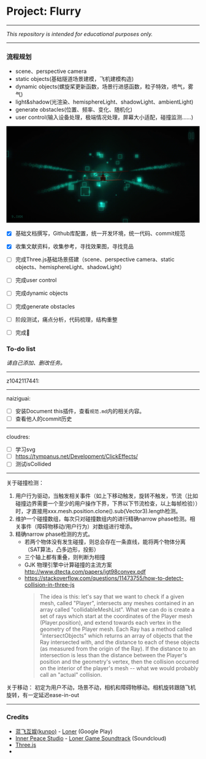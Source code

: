 # Project: Flurry

---

*This repository is intended for educational purposes only.*

---

### 流程规划

- scene、perspective camera
- static objects(基础隧道场景建模，飞机建模构造)
- dynamic objects(螺旋桨更新函数，场景行进感函数，粒子特效，喷气，雾气)
- light&shadow(光渲染、hemisphereLight、shadowLight、ambientLight)
- generate obstacles(位置、频率、变化、随机化)
- user control(输入设备处理，极端情况处理，屏幕大小适配，碰撞监测……)

![效果图](_参考/Screenshot_20200912-212610.png.webp)

- [x] 基础文档撰写，Github库配置，统一开发环境，统一代码、commit规范
- [x] 收集文献资料，收集参考，寻找效果图，寻找竞品
- [ ] 完成Three.js基础场景搭建（scene、perspective camera、static objects、hemisphereLight、shadowLight）
- [ ] 完成user control
- [ ] 完成dynamic objects
- [ ] 完成generate obstacles
- [ ] 阶段测试，痛点分析，代码梳理，结构重整
- [ ] 完成:checkered_flag:


### To-do list

*请自己添加、删改任务。*


---

z1042117441: 


---

naiziguai: 

- [ ] 安装Document this插件，查看`规范.md`内的相关内容。
- [ ] 查看他人的commit历史

---


cloudres: 

- [ ] 学习svg
- [ ] https://tympanus.net/Development/ClickEffects/
- [ ] 测试isCollided

---

关于碰撞检测：
1. 用户行为驱动，当触发相关事件（如上下移动触发，旋转不触发，节流（比如碰撞边界需要一个至少的用户操作下界，下界以下节流检查，以上每帧检验））时，才直接用xxx.mesh.position.clone().sub(Vector3).length检测。
2. 维护一个碰撞数组，每次只对碰撞数组内的进行精确narrow phase检测。相关事件（障碍物移动/用户行为）对数组进行增添。
3. 精确narrow phase检测的方式。
    - 若两个物体没有发生碰撞，则总会存在一条直线，能将两个物体分离（SAT算法，凸多边形，投影）
    - 三个轴上都有重叠，则判断为相撞
    - GJK 物理引擎中计算碰撞的主流方案 http://www.dtecta.com/papers/jgt98convex.pdf
    - https://stackoverflow.com/questions/11473755/how-to-detect-collision-in-three-js
        > The idea is this: let's say that we want to check if a given mesh, called "Player", intersects any meshes contained in an array called "collidableMeshList". What we can do is create a set of rays which start at the coordinates of the Player mesh (Player.position), and extend towards each vertex in the geometry of the Player mesh. Each Ray has a method called "intersectObjects" which returns an array of objects that the Ray intersected with, and the distance to each of these objects (as measured from the origin of the Ray). If the distance to an intersection is less than the distance between the Player's position and the geometry's vertex, then the collision occurred on the interior of the player's mesh -- what we would probably call an "actual" collision.

关于移动：
    初定为用户不动，场景不动，相机和障碍物移动。相机旋转跟随飞机旋转，有一定延迟ease-in-out

---

### Credits

- [蓝飞互娱(kunpo)](https://kunpo.cc/) - [Loner](https://play.google.com/store/apps/details?id=com.kunpo.loner&hl=en_US) (Google Play)
- [Inner Peace Studio](https://soundcloud.com/innerpeacestudio) - [Loner Game Soundtrack](https://soundcloud.com/innerpeacestudio/sets/loner-game-soundtrack) (Soundcloud)
- [Three.js](https://github.com/mrdoob/three.js)
- 

